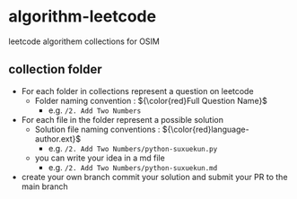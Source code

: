 # algorithm-leetcode
leetcode algorithem collections for OSIM

## collection folder

- For each folder in collections represent a question on leetcode
  - Folder naming convention : ${\color{red}Full Question Name}$
    - e.g. `/2. Add Two Numbers`
- For each file in the folder represent a possible solution
  - Solution file naming conventions : ${\color{red}language-author.ext}$
    - e.g. `/2. Add Two Numbers/python-suxuekun.py`
  - you can write your idea in a md file
    - e.g. `/2. Add Two Numbers/python-suxuekun.md`
- create your own branch commit your solution and submit your PR to the main branch

